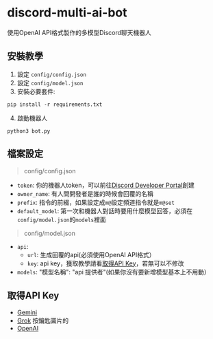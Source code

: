 # discord-multi-ai-bot
使用OpenAI API格式製作的多模型Discord聊天機器人

## 安裝教學
1. 設定 `config/config.json`
2. 設定 `config/model.json`
3. 安裝必要套件:
```
pip install -r requirements.txt
```
4. 啟動機器人
```
python3 bot.py
```

## 檔案設定
> config/config.json
* `token`: 你的機器人token，可以前往[Discord Developer Portal](https://discord.com/developers/applications)創建
* `owner_name`: 有人問開發者是誰的時候會回覆的名稱
* `prefix`: 指令的前綴，如果設定成`m@`設定頻道指令就是`m@set`
* `default_model`: 第一次和機器人對話時要用什麼模型回答，必須在`config/model.json`的`models`裡面

> config/model.json
* `api`:
  * `url`: 生成回覆的api(必須使用OpenAI API格式）
  * `key`: api key，獲取教學請看[取得API Key](#取得api-key)，若無可以不修改
* `models`: "模型名稱": "api 提供者"(如果你沒有要新增模型基本上不用動）

## 取得API Key
* [Gemini](https://aistudio.google.com/apikey)
* [Grok](https://console.x.ai) 按鑰匙圖片的
* [OpenAI](https://platform.openai.com/settings/organization/api-keys)
